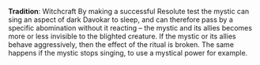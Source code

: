 **Tradition**: Witchcraft
By making a successful Resolute test the mystic can sing an aspect of dark Davokar to sleep, and can therefore pass by a specific abomination without it reacting – the mystic and its allies becomes more or less invisible to the blighted creature. If the mystic or its allies behave aggressively, then the effect of the ritual is broken. The same happens if the mystic stops singing, to use a mystical power for example.